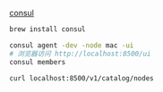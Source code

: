 
[consul](https://github.com/hashicorp/consul)



```bash
brew install consul

consul agent -dev -node mac -ui
# 浏览器访问 http://localhost:8500/ui
consul members

curl localhost:8500/v1/catalog/nodes
```